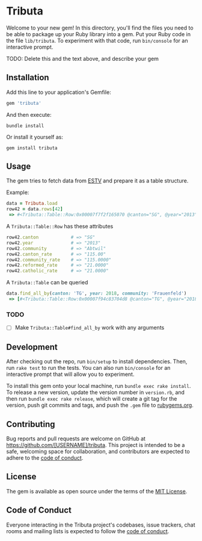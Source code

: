 # Tributa

Welcome to your new gem! In this directory, you'll find the files you need to be able to package up your Ruby library into a gem. Put your Ruby code in the file `lib/tributa`. To experiment with that code, run `bin/console` for an interactive prompt.

TODO: Delete this and the text above, and describe your gem

## Installation

Add this line to your application's Gemfile:

```ruby
gem 'tributa'
```

And then execute:

```shell
bundle install
```

Or install it yourself as:

```shell
gem install tributa
```

## Usage

The gem tries to fetch data from [ESTV](http://www.estv2.admin.ch/steuerfuss/my_select_alle.php) and prepare it as a table structure.

Example:

```ruby
data = Tributa.load
row42 = data.rows[42]
 => #<Tributa::Table::Row:0x00007f7f2f165070 @canton="SG", @year="2013", @community="Abtwil", @canton_rate="115.00", @community_rate="115.0000", @reformed_rate="21.0000", @catholic_rate="21.0000">
```

A `Tributa::Table::Row` has these attributes

```ruby
row42.canton            # => "SG"
row42.year              # => "2013"
row42.community         # => "Abtwil"
row42.canton_rate       # => "115.00"
row42.community_rate    # => "115.0000"
row42.reformed_rate     # => "21.0000"
row42.catholic_rate     # => "21.0000"
```

A `Tributa::Table` can be queried

```ruby
data.find_all_by(canton: 'TG', year: 2018, community: 'Frauenfeld')
 => [#<Tributa::Table::Row:0x00007f94c83704d8 @canton="TG", @year="2018", @community="Frauenfeld", @canton_rate="117.00", @community_rate="146.0000", @reformed_rate="16.0000", @catholic_rate="16.0000">]
```

### TODO

* [ ] Make `Tributa::Table#find_all_by` work with any arguments

## Development

After checking out the repo, run `bin/setup` to install dependencies. Then, run `rake test` to run the tests. You can also run `bin/console` for an interactive prompt that will allow you to experiment.

To install this gem onto your local machine, run `bundle exec rake install`. To release a new version, update the version number in `version.rb`, and then run `bundle exec rake release`, which will create a git tag for the version, push git commits and tags, and push the `.gem` file to [rubygems.org](https://rubygems.org).

## Contributing

Bug reports and pull requests are welcome on GitHub at https://github.com/[USERNAME]/tributa. This project is intended to be a safe, welcoming space for collaboration, and contributors are expected to adhere to the [code of conduct](https://github.com/[USERNAME]/tributa/blob/master/CODE_OF_CONDUCT.md).


## License

The gem is available as open source under the terms of the [MIT License](https://opensource.org/licenses/MIT).

## Code of Conduct

Everyone interacting in the Tributa project's codebases, issue trackers, chat rooms and mailing lists is expected to follow the [code of conduct](https://github.com/[USERNAME]/tributa/blob/master/CODE_OF_CONDUCT.md).

